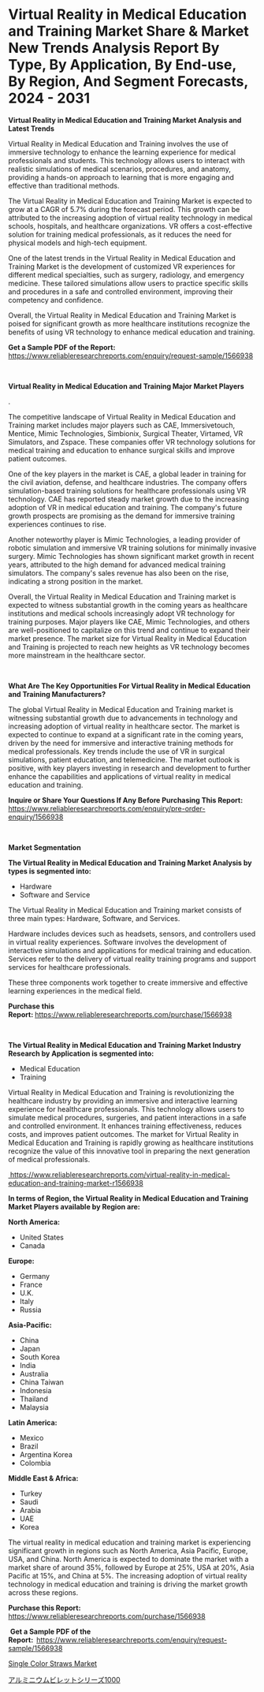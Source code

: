 <p><h1>Virtual Reality in Medical Education and Training Market Share & Market New Trends Analysis Report By Type, By Application, By End-use, By Region, And Segment Forecasts, 2024 - 2031</h1></p><p><strong>Virtual Reality in Medical Education and Training Market Analysis and Latest Trends</strong></p>
<p><p>Virtual Reality in Medical Education and Training involves the use of immersive technology to enhance the learning experience for medical professionals and students. This technology allows users to interact with realistic simulations of medical scenarios, procedures, and anatomy, providing a hands-on approach to learning that is more engaging and effective than traditional methods.</p><p>The Virtual Reality in Medical Education and Training Market is expected to grow at a CAGR of 5.7% during the forecast period. This growth can be attributed to the increasing adoption of virtual reality technology in medical schools, hospitals, and healthcare organizations. VR offers a cost-effective solution for training medical professionals, as it reduces the need for physical models and high-tech equipment.</p><p>One of the latest trends in the Virtual Reality in Medical Education and Training Market is the development of customized VR experiences for different medical specialties, such as surgery, radiology, and emergency medicine. These tailored simulations allow users to practice specific skills and procedures in a safe and controlled environment, improving their competency and confidence.</p><p>Overall, the Virtual Reality in Medical Education and Training Market is poised for significant growth as more healthcare institutions recognize the benefits of using VR technology to enhance medical education and training.</p></p>
<p><strong>Get a Sample PDF of the Report:&nbsp;</strong> <a href="https://www.reliableresearchreports.com/enquiry/request-sample/1566938">https://www.reliableresearchreports.com/enquiry/request-sample/1566938</a></p>
<p>&nbsp;</p>
<p><strong>Virtual Reality in Medical Education and Training Major Market Players</strong></p>
<p><p>.</p><p>The competitive landscape of Virtual Reality in Medical Education and Training market includes major players such as CAE, Immersivetouch, Mentice, Mimic Technologies, Simbionix, Surgical Theater, Virtamed, VR Simulators, and Zspace. These companies offer VR technology solutions for medical training and education to enhance surgical skills and improve patient outcomes.</p><p>One of the key players in the market is CAE, a global leader in training for the civil aviation, defense, and healthcare industries. The company offers simulation-based training solutions for healthcare professionals using VR technology. CAE has reported steady market growth due to the increasing adoption of VR in medical education and training. The company's future growth prospects are promising as the demand for immersive training experiences continues to rise.</p><p>Another noteworthy player is Mimic Technologies, a leading provider of robotic simulation and immersive VR training solutions for minimally invasive surgery. Mimic Technologies has shown significant market growth in recent years, attributed to the high demand for advanced medical training simulators. The company's sales revenue has also been on the rise, indicating a strong position in the market.</p><p>Overall, the Virtual Reality in Medical Education and Training market is expected to witness substantial growth in the coming years as healthcare institutions and medical schools increasingly adopt VR technology for training purposes. Major players like CAE, Mimic Technologies, and others are well-positioned to capitalize on this trend and continue to expand their market presence. The market size for Virtual Reality in Medical Education and Training is projected to reach new heights as VR technology becomes more mainstream in the healthcare sector.</p></p>
<p>&nbsp;</p>
<p><strong>What Are The Key Opportunities For Virtual Reality in Medical Education and Training Manufacturers?</strong></p>
<p><p>The global Virtual Reality in Medical Education and Training market is witnessing substantial growth due to advancements in technology and increasing adoption of virtual reality in healthcare sector. The market is expected to continue to expand at a significant rate in the coming years, driven by the need for immersive and interactive training methods for medical professionals. Key trends include the use of VR in surgical simulations, patient education, and telemedicine. The market outlook is positive, with key players investing in research and development to further enhance the capabilities and applications of virtual reality in medical education and training.</p></p>
<p><strong>Inquire or Share Your Questions If Any Before Purchasing This Report:</strong> <a href="https://www.reliableresearchreports.com/enquiry/pre-order-enquiry/1566938">https://www.reliableresearchreports.com/enquiry/pre-order-enquiry/1566938</a></p>
<p>&nbsp;</p>
<p><strong>Market Segmentation</strong></p>
<p><strong>The Virtual Reality in Medical Education and Training Market Analysis by types is segmented into:</strong></p>
<p><ul><li>Hardware</li><li>Software and Service</li></ul></p>
<p><p>The Virtual Reality in Medical Education and Training market consists of three main types: Hardware, Software, and Services. </p><p>Hardware includes devices such as headsets, sensors, and controllers used in virtual reality experiences. Software involves the development of interactive simulations and applications for medical training and education. Services refer to the delivery of virtual reality training programs and support services for healthcare professionals.</p><p>These three components work together to create immersive and effective learning experiences in the medical field.</p></p>
<p><strong>Purchase this Report:&nbsp;</strong><a href="https://www.reliableresearchreports.com/purchase/1566938">https://www.reliableresearchreports.com/purchase/1566938</a></p>
<p>&nbsp;</p>
<p><strong>The Virtual Reality in Medical Education and Training Market Industry Research by Application is segmented into:</strong></p>
<p><ul><li>Medical Education</li><li>Training</li></ul></p>
<p><p>Virtual Reality in Medical Education and Training is revolutionizing the healthcare industry by providing an immersive and interactive learning experience for healthcare professionals. This technology allows users to simulate medical procedures, surgeries, and patient interactions in a safe and controlled environment. It enhances training effectiveness, reduces costs, and improves patient outcomes. The market for Virtual Reality in Medical Education and Training is rapidly growing as healthcare institutions recognize the value of this innovative tool in preparing the next generation of medical professionals.</p></p>
<p><a href="https://www.reliableresearchreports.com/virtual-reality-in-medical-education-and-training-market-r1566938">&nbsp;https://www.reliableresearchreports.com/virtual-reality-in-medical-education-and-training-market-r1566938</a></p>
<p><strong>In terms of Region, the Virtual Reality in Medical Education and Training Market Players available by Region are:</strong></p>
<p>
    <p> <strong> North America: </strong>
        <ul>
            <li>United States</li>
            <li>Canada</li>
        </ul>
        </p> 
    <p> <strong> Europe: </strong>
        <ul>
            <li>Germany</li>
            <li>France</li>
            <li>U.K.</li>
            <li>Italy</li>
            <li>Russia</li>
        </ul>
        </p> 
    <p> <strong> Asia-Pacific: </strong>
        <ul>
            <li>China</li>
            <li>Japan</li>
            <li>South Korea</li>
            <li>India</li>
            <li>Australia</li>
            <li>China Taiwan</li>
            <li>Indonesia</li>
            <li>Thailand</li>
            <li>Malaysia</li>
        </ul>
        </p> 
    <p> <strong> Latin America: </strong>
        <ul>
            <li>Mexico</li>
            <li>Brazil</li>
            <li>Argentina Korea</li>
            <li>Colombia</li>
        </ul>
        </p> 
    <p> <strong> Middle East & Africa: </strong>
        <ul>
            <li>Turkey</li>
            <li>Saudi</li>
            <li>Arabia</li>
            <li>UAE</li>
            <li>Korea</li>
        </ul>
    </p>
    </p>
<p><p>The virtual reality in medical education and training market is experiencing significant growth in regions such as North America, Asia Pacific, Europe, USA, and China. North America is expected to dominate the market with a market share of around 35%, followed by Europe at 25%, USA at 20%, Asia Pacific at 15%, and China at 5%. The increasing adoption of virtual reality technology in medical education and training is driving the market growth across these regions.</p></p>
<p><strong>Purchase this Report: </strong><a href="https://www.reliableresearchreports.com/purchase/1566938">https://www.reliableresearchreports.com/purchase/1566938</a></p>
<p>&nbsp;<strong>Get a Sample PDF of the Report:&nbsp;&nbsp;</strong><a href="https://www.reliableresearchreports.com/enquiry/request-sample/1566938">https://www.reliableresearchreports.com/enquiry/request-sample/1566938</a></p>
<p><strong></strong></p>
<p><p><a href="https://github.com/markusgodoy/Market-Research-Report-List-3/blob/main/single-color-straws-market.md">Single Color Straws Market</a></p><p><a href="https://github.com/KaydenJohns1964/Market-Research-Report-List-1/blob/main/989622990911.md">アルミニウムビレットシリーズ1000</a></p></p>